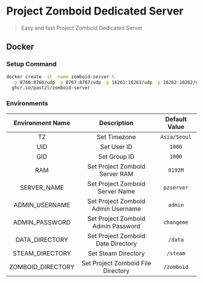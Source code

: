 # Project Zomboid Dedicated Server
> Easy and fast Project Zomboid Dedicated Server
>

## Docker

### Setup Command
```bash
docker create -it -name zomboid-server \
  -p 8766:8766/udp -p 8767:8767/udp -p 16261:16261/udp -p 16262:16262/udp \
  ghcr.io/past2l/zomboid-server
```

### Environments
|Environment Name|Description|Default Value|
|:-:|:-:|:-:|
|TZ|Set Timezone|`Asia/Seoul`|
|UID|Set User ID|`1000`|
|GID|Set Group ID|`1000`|
|RAM|Set Project Zomboid Server RAM|`8192M`|
|SERVER_NAME|Set Project Zomboid Server Name|`pzserver`|
|ADMIN_USERNAME|Set Project Zomboid Admin Username|`admin`|
|ADMIN_PASSWORD|Set Project Zomboid Admin Password|`changeme`|
|DATA_DIRECTORY|Set Project Zomboid Data Directory|`/data`|
|STEAM_DIRECTORY|Set Steam Directory|`/steam`|
|ZOMBOID_DIRECTORY|Set Project Zomboid File Directory|`/zomboid`|